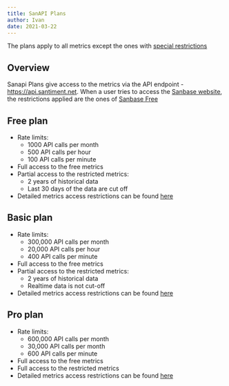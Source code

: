```yaml
---
title: SanAPI Plans
author: Ivan
date: 2021-03-22
---
```


The plans apply to all metrics except the ones with [special restrictions](/products-and-plans/access-plans/special-restrictions)

## Overview

Sanapi Plans give access to the metrics via the API endpoint - https://api.santiment.net.
When a user tries to access the [Sanbase website](https://app.santiment.net), the restrictions
applied are the ones of [Sanbase Free](/products-and-plans/access-plans/sanbase#free-plan)

## Free plan

- Rate limits:
  - 1000 API calls per month
  - 500 API calls per hour
  - 100 API calls per minute
- Full access to the free metrics
- Partial access to the restricted metrics:
  - 2 years of historical data
  - Last 30 days of the data are cut off
- Detailed metrics access restrictions can be found [here](https://api.santiment.net/graphiql?query=%7B%0A%20%20getAccessRestrictions(plan%3A%20FREE%2C%20product%3A%20SANAPI)%20%7B%0A%20%20%20%20name%0A%20%20%20%20type%0A%20%20%20%20isAccessible%0A%20%20%20%20isRestricted%0A%20%20%20%20restrictedFrom%0A%20%20%20%20restrictedTo%0A%20%20%7D%0A%7D%0A)

## Basic plan

- Rate limits:
  - 300,000 API calls per month
  - 20,000 API calls per hour
  - 400 API calls per minute
- Full access to the free metrics
- Partial access to the restricted metrics:
  - 2 years of historical data
  - Realtime data is not cut-off
- Detailed metrics access restrictions can be found [here](https://api.santiment.net/graphiql?query=%7B%0A%20%20getAccessRestrictions(plan%3A%20BASIC%2C%20product%3A%20SANAPI)%20%7B%0A%20%20%20%20name%0A%20%20%20%20type%0A%20%20%20%20isAccessible%0A%20%20%20%20isRestricted%0A%20%20%20%20restrictedFrom%0A%20%20%20%20restrictedTo%0A%20%20%7D%0A%7D%0A)

## Pro plan

- Rate limits:
  - 600,000 API calls per month
  - 30,000 API calls per month
  - 600 API calls per minute
- Full access to the free metrics
- Full access to the restricted metrics
- Detailed metrics access restrictions can be found [here](https://api.santiment.net/graphiql?query=%7B%0A%20%20getAccessRestrictions(plan%3A%20PRO%2C%20product%3A%20SANAPI)%20%7B%0A%20%20%20%20name%0A%20%20%20%20type%0A%20%20%20%20isAccessible%0A%20%20%20%20isRestricted%0A%20%20%20%20restrictedFrom%0A%20%20%20%20restrictedTo%0A%20%20%7D%0A%7D%0A)
